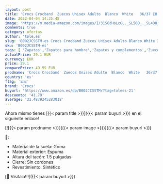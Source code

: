 ```yaml
---
layout: post
title: 'Crocs Crocband  Zuecos Unisex Adulto  Blanco  White   36/37 EU'
date: 2022-04-04 14:35:48
image: 'https://m.media-amazon.com/images/I/31S6dHoLcGL._SL500_._SL400_.jpg'
comments: true
category: ofertas
author: 'tole.es'
slug: 'B002JCSSTM-es Crocs Crocband Zuecos Unisex Adulto Blanco White 36/37 EU'
sku: 'B002JCSSTM-es'
tags: [ 'Zapatos','Zapatos para hombre','Zapatos y complementos','Zuecos y mules para hombre','crocs','zuecos', ]
actualPrice: 29.1 EUR
currency: EUR
price: 29.1
comparePrice: 49.99 EUR
prodname: 'Crocs Crocband  Zuecos Unisex Adulto  Blanco  White   36/37 EU'
country: 'es'
flag: '🇪🇸'
brand: 'Crocs'
buyurl: 'https://www.amazon.es/dp/B002JCSSTM/?tag=tolees-21'
descuento: '41.79'
average: '31.4879245283018'
---
```


Ahora mismo tienes [{{< param title >}}]({{< param buyurl >}}) en el siguiente enlace!

[![{{< param prodname >}}]({{< param image >}})]({{< param buyurl >}})

🔎:

- Material de la suela: Goma
- Material exterior: Espuma
- Altura del tacón: 1.5 pulgadas
- Cierre: Sin cordones
- Revestimiento: Sintético

[🛒 Visítala!!!]({{< param buyurl >}})
